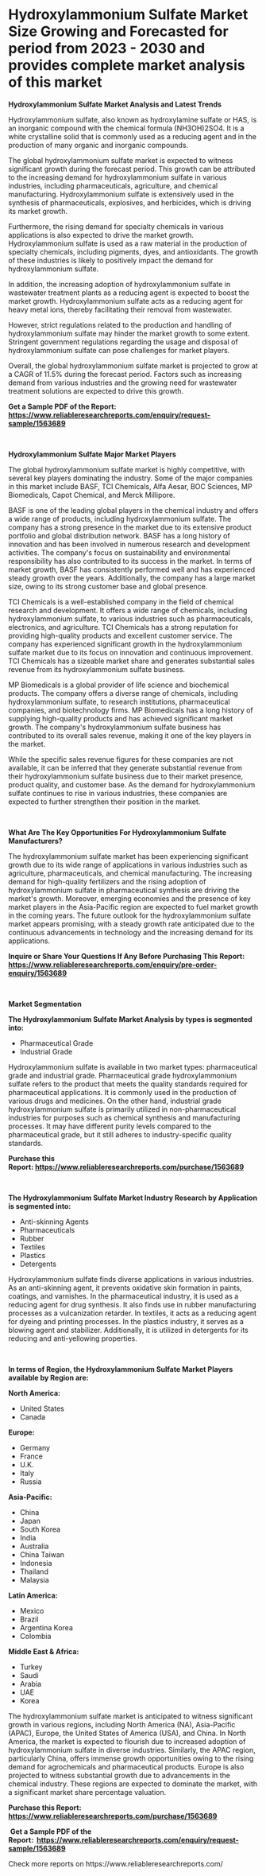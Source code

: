 <p><h1>Hydroxylammonium Sulfate Market Size Growing and Forecasted for period from 2023 - 2030 and provides complete market analysis of this market</h1></p><p><strong>Hydroxylammonium Sulfate Market Analysis and Latest Trends</strong></p>
<p><p>Hydroxylammonium sulfate, also known as hydroxylamine sulfate or HAS, is an inorganic compound with the chemical formula (NH3OH)2SO4. It is a white crystalline solid that is commonly used as a reducing agent and in the production of many organic and inorganic compounds.</p><p>The global hydroxylammonium sulfate market is expected to witness significant growth during the forecast period. This growth can be attributed to the increasing demand for hydroxylammonium sulfate in various industries, including pharmaceuticals, agriculture, and chemical manufacturing. Hydroxylammonium sulfate is extensively used in the synthesis of pharmaceuticals, explosives, and herbicides, which is driving its market growth.</p><p>Furthermore, the rising demand for specialty chemicals in various applications is also expected to drive the market growth. Hydroxylammonium sulfate is used as a raw material in the production of specialty chemicals, including pigments, dyes, and antioxidants. The growth of these industries is likely to positively impact the demand for hydroxylammonium sulfate.</p><p>In addition, the increasing adoption of hydroxylammonium sulfate in wastewater treatment plants as a reducing agent is expected to boost the market growth. Hydroxylammonium sulfate acts as a reducing agent for heavy metal ions, thereby facilitating their removal from wastewater.</p><p>However, strict regulations related to the production and handling of hydroxylammonium sulfate may hinder the market growth to some extent. Stringent government regulations regarding the usage and disposal of hydroxylammonium sulfate can pose challenges for market players. </p><p>Overall, the global hydroxylammonium sulfate market is projected to grow at a CAGR of 11.5% during the forecast period. Factors such as increasing demand from various industries and the growing need for wastewater treatment solutions are expected to drive this growth.</p></p>
<p><strong>Get a Sample PDF of the Report:&nbsp; <a href="https://www.reliableresearchreports.com/enquiry/request-sample/1563689">https://www.reliableresearchreports.com/enquiry/request-sample/1563689</a></strong></p>
<p>&nbsp;</p>
<p><strong>Hydroxylammonium Sulfate Major Market Players</strong></p>
<p><p>The global hydroxylammonium sulfate market is highly competitive, with several key players dominating the industry. Some of the major companies in this market include BASF, TCI Chemicals, Alfa Aesar, BOC Sciences, MP Biomedicals, Capot Chemical, and Merck Millipore.</p><p>BASF is one of the leading global players in the chemical industry and offers a wide range of products, including hydroxylammonium sulfate. The company has a strong presence in the market due to its extensive product portfolio and global distribution network. BASF has a long history of innovation and has been involved in numerous research and development activities. The company's focus on sustainability and environmental responsibility has also contributed to its success in the market. In terms of market growth, BASF has consistently performed well and has experienced steady growth over the years. Additionally, the company has a large market size, owing to its strong customer base and global presence.</p><p>TCI Chemicals is a well-established company in the field of chemical research and development. It offers a wide range of chemicals, including hydroxylammonium sulfate, to various industries such as pharmaceuticals, electronics, and agriculture. TCI Chemicals has a strong reputation for providing high-quality products and excellent customer service. The company has experienced significant growth in the hydroxylammonium sulfate market due to its focus on innovation and continuous improvement. TCI Chemicals has a sizeable market share and generates substantial sales revenue from its hydroxylammonium sulfate business.</p><p>MP Biomedicals is a global provider of life science and biochemical products. The company offers a diverse range of chemicals, including hydroxylammonium sulfate, to research institutions, pharmaceutical companies, and biotechnology firms. MP Biomedicals has a long history of supplying high-quality products and has achieved significant market growth. The company's hydroxylammonium sulfate business has contributed to its overall sales revenue, making it one of the key players in the market.</p><p>While the specific sales revenue figures for these companies are not available, it can be inferred that they generate substantial revenue from their hydroxylammonium sulfate business due to their market presence, product quality, and customer base. As the demand for hydroxylammonium sulfate continues to rise in various industries, these companies are expected to further strengthen their position in the market.</p></p>
<p>&nbsp;</p>
<p><strong>What Are The Key Opportunities For Hydroxylammonium Sulfate Manufacturers?</strong></p>
<p><p>The hydroxylammonium sulfate market has been experiencing significant growth due to its wide range of applications in various industries such as agriculture, pharmaceuticals, and chemical manufacturing. The increasing demand for high-quality fertilizers and the rising adoption of hydroxylammonium sulfate in pharmaceutical synthesis are driving the market's growth. Moreover, emerging economies and the presence of key market players in the Asia-Pacific region are expected to fuel market growth in the coming years. The future outlook for the hydroxylammonium sulfate market appears promising, with a steady growth rate anticipated due to the continuous advancements in technology and the increasing demand for its applications.</p></p>
<p><strong>Inquire or Share Your Questions If Any Before Purchasing This Report: <a href="https://www.reliableresearchreports.com/enquiry/pre-order-enquiry/1563689">https://www.reliableresearchreports.com/enquiry/pre-order-enquiry/1563689</a></strong></p>
<p>&nbsp;</p>
<p><strong>Market Segmentation</strong></p>
<p><strong>The Hydroxylammonium Sulfate Market Analysis by types is segmented into:</strong></p>
<p><ul><li>Pharmaceutical Grade</li><li>Industrial Grade</li></ul></p>
<p><p>Hydroxylammonium sulfate is available in two market types: pharmaceutical grade and industrial grade. Pharmaceutical grade hydroxylammonium sulfate refers to the product that meets the quality standards required for pharmaceutical applications. It is commonly used in the production of various drugs and medicines. On the other hand, industrial grade hydroxylammonium sulfate is primarily utilized in non-pharmaceutical industries for purposes such as chemical synthesis and manufacturing processes. It may have different purity levels compared to the pharmaceutical grade, but it still adheres to industry-specific quality standards.</p></p>
<p><strong>Purchase this Report:&nbsp;<a href="https://www.reliableresearchreports.com/purchase/1563689">https://www.reliableresearchreports.com/purchase/1563689</a></strong></p>
<p>&nbsp;</p>
<p><strong>The Hydroxylammonium Sulfate Market Industry Research by Application is segmented into:</strong></p>
<p><ul><li>Anti-skinning Agents</li><li>Pharmaceuticals</li><li>Rubber</li><li>Textiles</li><li>Plastics</li><li>Detergents</li></ul></p>
<p><p>Hydroxylammonium sulfate finds diverse applications in various industries. As an anti-skinning agent, it prevents oxidative skin formation in paints, coatings, and varnishes. In the pharmaceutical industry, it is used as a reducing agent for drug synthesis. It also finds use in rubber manufacturing processes as a vulcanization retarder. In textiles, it acts as a reducing agent for dyeing and printing processes. In the plastics industry, it serves as a blowing agent and stabilizer. Additionally, it is utilized in detergents for its reducing and anti-yellowing properties.</p></p>
<p>&nbsp;</p>
<p><strong>In terms of Region, the Hydroxylammonium Sulfate Market Players available by Region are:</strong></p>
<p>
    <p> <strong> North America: </strong>
        <ul>
            <li>United States</li>
            <li>Canada</li>
        </ul>
        </p> 
    <p> <strong> Europe: </strong>
        <ul>
            <li>Germany</li>
            <li>France</li>
            <li>U.K.</li>
            <li>Italy</li>
            <li>Russia</li>
        </ul>
        </p> 
    <p> <strong> Asia-Pacific: </strong>
        <ul>
            <li>China</li>
            <li>Japan</li>
            <li>South Korea</li>
            <li>India</li>
            <li>Australia</li>
            <li>China Taiwan</li>
            <li>Indonesia</li>
            <li>Thailand</li>
            <li>Malaysia</li>
        </ul>
        </p> 
    <p> <strong> Latin America: </strong>
        <ul>
            <li>Mexico</li>
            <li>Brazil</li>
            <li>Argentina Korea</li>
            <li>Colombia</li>
        </ul>
        </p> 
    <p> <strong> Middle East & Africa: </strong>
        <ul>
            <li>Turkey</li>
            <li>Saudi</li>
            <li>Arabia</li>
            <li>UAE</li>
            <li>Korea</li>
        </ul>
    </p>
    </p>
<p><p>The hydroxylammonium sulfate market is anticipated to witness significant growth in various regions, including North America (NA), Asia-Pacific (APAC), Europe, the United States of America (USA), and China. In North America, the market is expected to flourish due to increased adoption of hydroxylammonium sulfate in diverse industries. Similarly, the APAC region, particularly China, offers immense growth opportunities owing to the rising demand for agrochemicals and pharmaceutical products. Europe is also projected to witness substantial growth due to advancements in the chemical industry. These regions are expected to dominate the market, with a significant market share percentage valuation.</p></p>
<p><strong>Purchase this Report: <a href="https://www.reliableresearchreports.com/purchase/1563689">https://www.reliableresearchreports.com/purchase/1563689</a></strong></p>
<p>&nbsp;<strong>Get a Sample PDF of the Report:&nbsp;&nbsp;<a href="https://www.reliableresearchreports.com/enquiry/request-sample/1563689">https://www.reliableresearchreports.com/enquiry/request-sample/1563689</a></strong></p>
<p><strong></strong></p>
<p>Check more reports on https://www.reliableresearchreports.com/</p>